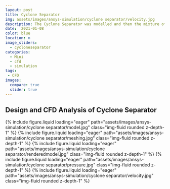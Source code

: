 ```yaml
---
layout: post
title: Cyclone Separator
img: assets/images/ansys-simulation/cyclone separator/velocity.jpg
description: The Cyclone Separator was modelled and then the mixture of fluid and particles was simulated using ANSYS Fluent to observe the flow behavior in the designed model.
date:  2021-01-08
color: blue
location: n
image_sliders:
  - cycloneseparator
categories:
  - Mini
  - cfd 
  - simulation
tags:
 - CFD
images:
  compare: true
  slider: true
---
```


## Design and CFD Analysis of Cyclone Separator

<swiper-container keyboard="true" navigation="true" pagination="true" pagination-clickable="true" pagination-dynamic-bullets="true" rewind="true">
    <swiper-slide>{% include figure.liquid loading="eager" path="assets/images/ansys-simulation/cyclone separator/model.jpg" class="img-fluid rounded z-depth-1" %}</swiper-slide>
    <swiper-slide>{% include figure.liquid loading="eager" path="assets/images/ansys-simulation/cyclone separator/meshing.jpg" class="img-fluid rounded z-depth-1" %}</swiper-slide>
    <swiper-slide>{% include figure.liquid loading="eager" path="assets/images/ansys-simulation/cyclone separator/renderedmodel.jpg" class="img-fluid rounded z-depth-1" %}</swiper-slide>
    <swiper-slide>{% include figure.liquid loading="eager" path="assets/images/ansys-simulation/cyclone separator/pressure.jpg" class="img-fluid rounded z-depth-1" %}</swiper-slide>
    <swiper-slide>{% include figure.liquid loading="eager" path="assets/images/ansys-simulation/cyclone separator/velocity.jpg" class="img-fluid rounded z-depth-1" %}</swiper-slide>
</swiper-container>

